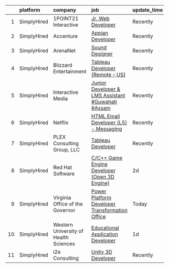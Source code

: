 

|    | platform    | company                               | job                                                                                                                                                                 | update_time   | location           |
|---:|:------------|:--------------------------------------|:--------------------------------------------------------------------------------------------------------------------------------------------------------------------|:--------------|:-------------------|
|  1 | SimplyHired | 1POINT21 Interactive                  | [Jr. Web Developer](https://www.simplyhired.com/job/5pPsVLgB1cD_NG7mvDk7wMao72ov8DkpTvcddGZV16VT_ECoCbhAxQ?q=interactive+developer)                                 | Recently      | San Diego, CA      |
|  2 | SimplyHired | Accenture                             | [Appian Developer](https://www.simplyhired.com/job/jGqEUUtOdF01OmwV3lAUPw5TSaTeMhu6HQeOY-P3etUmye-ZfoiaFg?q=interactive+developer)                                  | Recently      | Arlington, VA      |
|  3 | SimplyHired | ArenaNet                              | [Sound Designer](https://www.simplyhired.com/job/rThG5IY9IzWMAoan9hcJnI7UxDCG6Ihg__kK3_DSy7e3u3DOyW-XHQ?q=interactive+developer)                                    | Recently      | Bellevue, WA       |
|  4 | SimplyHired | Blizzard Entertainment                | [Tableau Developer (Remote – US)](https://www.simplyhired.com/job/31wXNnDLl9d26_yS5SsrUVeEUcBZb-rQsZLcxoCElNK5oefNxOBx2g?q=interactive+developer)                   | Recently      | Santa Monica, CA   |
|  5 | SimplyHired | Interactive Media                     | [Junior Developer & LMS Assistant #Guwahati #Assam](https://www.simplyhired.com/job/kPlLKLSwKVN1rTy_ljdwYaraVucWzB8WFt1aHiIQ5YW2OlLajsgbrQ?q=interactive+developer) | Recently      | Remote             |
|  6 | SimplyHired | Netflix                               | [HTML Email Developer (L5) - Messaging](https://www.simplyhired.com/job/1bXVxt5BiO0MD0IViaSIetDkT_fhFoZwnqAbC8nd3-MrVMl4GV84Zg?q=interactive+developer)             | Recently      | Remote             |
|  7 | SimplyHired | PLEX Consulting Group, LLC            | [Tableau Developer](https://www.simplyhired.com/job/hMcDp6kzu6nUHFx14KOXgqegqiMu7rRIvLVwbsphQ6nyP9Kkg6LTQQ?q=interactive+developer)                                 | Recently      | Remote +1 location |
|  8 | SimplyHired | Red Hat Software                      | [C/C++ Game Engine Developer (Open 3D Engine)](https://www.simplyhired.com/job/Lr-TfOmQja4vUH3cNdyJtiyCLNFpAOtyZNbCBxSqDokUdH8fTt6Xtw?q=interactive+developer)      | 2d            | Raleigh, NC        |
|  9 | SimplyHired | Virginia Office of the Governor       | [Power Platform Developer Transformation Office](https://www.simplyhired.com/job/XF_e5mG2Mau4SOkAnXNUqSSfgdwSOI4S3-gXYcK_C32ApggGT9s63Q?q=interactive+developer)    | Today         | Richmond, VA       |
| 10 | SimplyHired | Western University of Health Sciences | [Educational Application Developer](https://www.simplyhired.com/job/hts2oD8mtLOGDqmPHjfwyKDEZdVPe7jHUT7Nnqqfs0aIyze-SZxhOA?q=interactive+developer)                 | 1d            | United States      |
| 11 | SimplyHired | i2e Consulting                        | [Unity 3D Developer](https://www.simplyhired.com/job/CU0ERh_y8LHB_UDTGXEUZbdN9dPcfm-bQYOR8ZlWsjmZZ1dutq414Q?q=interactive+developer)                                | Recently      | Remote             |